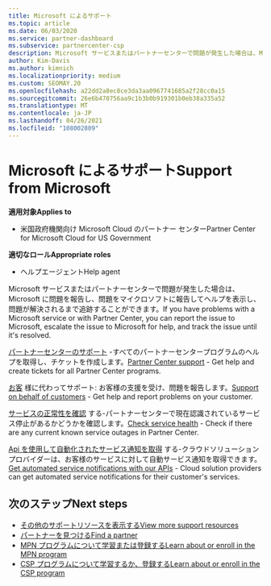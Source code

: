 ```yaml
---
title: Microsoft によるサポート
ms.topic: article
ms.date: 06/03/2020
ms.service: partner-dashboard
ms.subservice: partnercenter-csp
description: Microsoft サービスまたはパートナーセンターで問題が発生した場合は、Microsoft にエスカレーションしてヘルプを表示し、問題が解決されるまで追跡することができます。
author: Kim-Davis
ms.author: kimnich
ms.localizationpriority: medium
ms.custom: SEOMAY.20
ms.openlocfilehash: a22dd2a8ec8ce3da3aa0967741685a2f28cc0a15
ms.sourcegitcommit: 26e6b470756aa9c1b3b0b919301b0eb38a335a52
ms.translationtype: MT
ms.contentlocale: ja-JP
ms.lasthandoff: 04/26/2021
ms.locfileid: "108002809"
---
```

# <a name="support-from-microsoft"></a><span data-ttu-id="016e7-103">Microsoft によるサポート</span><span class="sxs-lookup"><span data-stu-id="016e7-103">Support from Microsoft</span></span>

<span data-ttu-id="016e7-104">**適用対象**</span><span class="sxs-lookup"><span data-stu-id="016e7-104">**Applies to**</span></span>

- <span data-ttu-id="016e7-105">米国政府機関向け Microsoft Cloud のパートナー センター</span><span class="sxs-lookup"><span data-stu-id="016e7-105">Partner Center for Microsoft Cloud for US Government</span></span>

<span data-ttu-id="016e7-106">**適切なロール**</span><span class="sxs-lookup"><span data-stu-id="016e7-106">**Appropriate roles**</span></span>

- <span data-ttu-id="016e7-107">ヘルプエージェント</span><span class="sxs-lookup"><span data-stu-id="016e7-107">Help agent</span></span>

<span data-ttu-id="016e7-108">Microsoft サービスまたはパートナーセンターで問題が発生した場合は、Microsoft に問題を報告し、問題をマイクロソフトに報告してヘルプを表示し、問題が解決されるまで追跡することができます。</span><span class="sxs-lookup"><span data-stu-id="016e7-108">If you have problems with a Microsoft service or with Partner Center, you can report the issue to Microsoft, escalate the issue to Microsoft for help, and track the issue until it's resolved.</span></span>

<span data-ttu-id="016e7-109">[パートナーセンターのサポート](report-problems-with-partner-center.md) -すべてのパートナーセンタープログラムのヘルプを取得し、チケットを作成します。</span><span class="sxs-lookup"><span data-stu-id="016e7-109">[Partner Center support](report-problems-with-partner-center.md) - Get help and create tickets for all Partner Center programs.</span></span>

<span data-ttu-id="016e7-110">[お客](report-problems-on-behalf-of-a-customer.md) 様に代わってサポート: お客様の支援を受け、問題を報告します。</span><span class="sxs-lookup"><span data-stu-id="016e7-110">[Support on behalf of customers](report-problems-on-behalf-of-a-customer.md) - Get help and report problems on your customer.</span></span>

<span data-ttu-id="016e7-111">[サービスの正常性を確認](check-service-health.md) する-パートナーセンターで現在認識されているサービス停止があるかどうかを確認します。</span><span class="sxs-lookup"><span data-stu-id="016e7-111">[Check service health](check-service-health.md) - Check if there are any current known service outages in Partner Center.</span></span>

<span data-ttu-id="016e7-112">[Api を使用して自動化されたサービス通知を取得](get-automated-service-notifications-with-our-apis.md) する-クラウドソリューションプロバイダーは、お客様のサービスに対して自動サービス通知を取得できます。</span><span class="sxs-lookup"><span data-stu-id="016e7-112">[Get automated service notifications with our APIs](get-automated-service-notifications-with-our-apis.md) - Cloud solution providers can get automated service notifications for their customer's services.</span></span>

## <a name="next-steps"></a><span data-ttu-id="016e7-113">次のステップ</span><span class="sxs-lookup"><span data-stu-id="016e7-113">Next steps</span></span>

- [<span data-ttu-id="016e7-114">その他のサポートリソースを表示する</span><span class="sxs-lookup"><span data-stu-id="016e7-114">View more support resources</span></span>](https://partner.microsoft.com/support/?stage=1)
- [<span data-ttu-id="016e7-115">パートナーを見つける</span><span class="sxs-lookup"><span data-stu-id="016e7-115">Find a partner</span></span>](find-a-partner.md)
- [<span data-ttu-id="016e7-116">MPN プログラムについて学習または登録する</span><span class="sxs-lookup"><span data-stu-id="016e7-116">Learn about or enroll in the MPN program</span></span>](https://partner.microsoft.com/membership)
- [<span data-ttu-id="016e7-117">CSP プログラムについて学習するか、登録する</span><span class="sxs-lookup"><span data-stu-id="016e7-117">Learn about or enroll in the CSP program</span></span>](https://partner.microsoft.com/membership/cloud-solution-provider)
